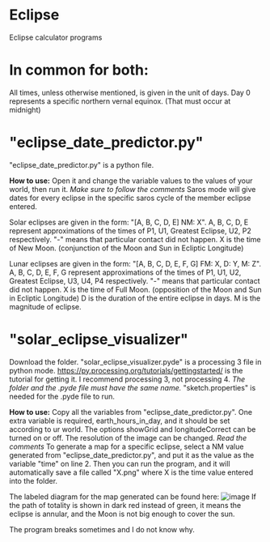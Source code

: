 # Eclipse
Eclipse calculator programs

# In common for both:
All times, unless otherwise mentioned, is given in the unit of days.
Day 0 represents a specific northern vernal equinox. (That must occur at midnight)

# "eclipse_date_predictor.py"
"eclipse_date_predictor.py" is a python file.

**How to use:**
Open it and change the variable values to the values of your world, then run it.
*Make sure to follow the comments*
Saros mode will give dates for every eclipse in the specific saros cycle of the member eclipse entered.

Solar eclipses are given in the form: "[A, B, C, D, E] NM: X".
A, B, C, D, E represent approximations of the times of P1, U1, Greatest Eclipse, U2, P2 respectively.
"-" means that particular contact did not happen.
X is the time of New Moon. (conjunction of the Moon and Sun in Ecliptic Longitude)

Lunar eclipses are given in the form: "[A, B, C, D, E, F, G] FM: X, D: Y, M: Z".
A, B, C, D, E, F, G represent approximations of the times of P1, U1, U2, Greatest Eclipse, U3, U4, P4 respectively.
"-" means that particular contact did not happen.
X is the time of Full Moon. (opposition of the Moon and Sun in Ecliptic Longitude)
D is the duration of the entire eclipse in days.
M is the magnitude of eclipse.

# "solar_eclipse_visualizer"
Download the folder.
"solar_eclipse_visualizer.pyde" is a processing 3 file in python mode.
https://py.processing.org/tutorials/gettingstarted/ is the tutorial for getting it. I recommend processing 3, not processing 4.
*The folder and the .pyde file must have the same name.*
"sketch.properties" is needed for the .pyde file to run.

**How to use:**
Copy all the variables from "eclipse_date_predictor.py".
One extra variable is required, earth_hours_in_day, and it should be set according to ur world.
The options showGrid and longitudeCorrect can be turned on or off.
The resolution of the image can be changed.
*Read the comments*
To generate a map for a specific eclipse, select a NM value generated from "eclipse_date_predictor.py", and put it as the value as the variable "time" on line 2.
Then you can run the program, and it will automatically save a file called "X.png" where X is the time value entered into the folder.

The labeled diagram for the map generated can be found here: 
![image](https://user-images.githubusercontent.com/23460281/210059411-89fce457-80ae-47ab-a3c7-c409d2699da0.png)
If the path of totality is shown in dark red instead of green, it means the eclipse is annular, and the Moon is not big enough to cover the sun.

The program breaks sometimes and I do not know why.
